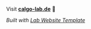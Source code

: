 Visit **[calgo-lab.de](http://calgo-lab.de)** 🚀

_Built with [Lab Website Template](https://greene-lab.gitbook.io/lab-website-template-docs)_
